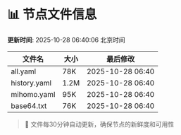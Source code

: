 # 📊 节点文件信息

**更新时间**: 2025-10-28 06:40:06 北京时间

| 文件名 | 大小 | 最后修改 |
|--------|------|----------|
| all.yaml | 78K | 2025-10-28 06:40 |
| history.yaml | 1.2M | 2025-10-28 06:40 |
| mihomo.yaml | 95K | 2025-10-28 06:40 |
| base64.txt | 76K | 2025-10-28 06:40 |

> 🔄 文件每30分钟自动更新，确保节点的新鲜度和可用性
